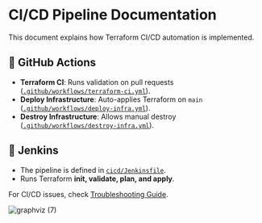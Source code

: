 # CI/CD Pipeline Documentation

This document explains how Terraform CI/CD automation is implemented.

## **🔹 GitHub Actions**
- **Terraform CI**: Runs validation on pull requests ([`.github/workflows/terraform-ci.yml`](../.github/workflows/terraform-ci.yml)).
- **Deploy Infrastructure**: Auto-applies Terraform on `main` ([`.github/workflows/deploy-infra.yml`](../.github/workflows/deploy-infra.yml)).
- **Destroy Infrastructure**: Allows manual destroy ([`.github/workflows/destroy-infra.yml`](../.github/workflows/destroy-infra.yml)).

## **🔹 Jenkins**
- The pipeline is defined in [`cicd/Jenkinsfile`](../cicd/Jenkinsfile).
- Runs Terraform **init, validate, plan, and apply**.

For CI/CD issues, check [Troubleshooting Guide](troubleshooting.md).

![graphviz (7)](https://github.com/user-attachments/assets/f80ab1d0-c80f-4aaf-acb7-f8aa8c05c392)
